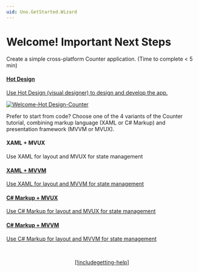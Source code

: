 ```yaml
---
uid: Uno.GetStarted.Wizard
---
```


<!-- markdownlint-disable MD026 -->
# Welcome! Important Next Steps

Create a simple cross-platform Counter application. (Time to complete < 5 min) 

<!-- markdownlint-disable MD001 -->

<div class="row">

<div class="col-md-6 col-xs-12">
<a href="getting-started/counterapp/get-started-counter-xaml-mvux.md">
<div class="alert alert-info alert-hover">

#### Hot Design

Use Hot Design (visual designer) to design and develop the app.

![Welcome-Hot Design-Counter](https://github.com/user-attachments/assets/c98336a2-85ed-44d7-9ea1-e9f3d9be84b6)

</div>
</a>
</div>
</div>

Prefer to start from code? Choose one of the 4 variants of the Counter tutorial, combining markup language (XAML or C# Markup) and presentation framework (MVVM or MVUX). 

#### XAML + MVUX

Use XAML for layout and MVUX for state management

</div>
</a>
</div>

<div class="col-md-6 col-xs-12">
<a href="getting-started/counterapp/get-started-counter-xaml-mvvm.md">
<div class="alert alert-info alert-hover">

#### XAML + MVVM

Use XAML for layout and MVVM for state management

</div>
</a>
</div>

<div class="col-md-6 col-xs-12">
<a href="getting-started/counterapp/get-started-counter-csharp-mvux.md">
<div class="alert alert-info alert-hover">

#### C# Markup + MVUX

Use C# Markup for layout and MVUX for state management

</div>
</a>
</div>

<div class="col-md-6 col-xs-12">
<a href="getting-started/counterapp/get-started-counter-csharp-mvvm.md">
<div class="alert alert-info alert-hover">

#### C# Markup + MVVM

Use C# Markup for layout and MVVM for state management

</div>
</a>
</div>

</div>

<!-- Centered last item -->
<div class="row" style="display: flex; justify-content: center; align-items: center;">
<div class="col-md-6 col-xs-12">
<a href="studio/Hot Design/hot-design-getstarted-counter-tutorial.md">
<div class="alert alert-info alert-hover">

<br/>

[!include[getting-help](includes/getting-help.md)]
